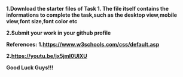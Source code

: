 

**1.Download the starter files of Task 1.
The file itself contains the informations to complete the task,such as the desktop view,mobile view,font size,font color etc**

**2.Submit your work in your github profile**

**References:**
    **1.https://www.w3schools.com/css/default.asp**
    
    
   **2.https://youtu.be/jx5jmI0UlXU**
   
   
  **Good Luck Guys!!!**
